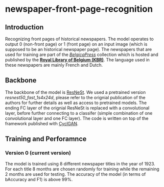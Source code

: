 # newspaper-front-page-recognition
## Introduction
Recognizing front pages of historical newspapers. The model operates to output 0 (non-front page) or 1 (front page) on an input image (which is supposed to be an historical newspaper page). The newspapers that are used for training are part of the [*BelgicaPress*](https://www.kbr.be/en/belgica-press/) collection which is hosted and published by the [**Royal Library of Belgium (KBR)**](https://www.kbr.be/en/). The language used in these newspapers are mainly French and Dutch. 
## Backbone
The backbone of the model is [ResNeSt](https://github.com/zhanghang1989/ResNeSt). We used a pretrained version *resnest50_fast_1s4x24d*, please refer to the orignial publication of the authors for further details as well as access to pretrained models. The ending FC layer of the orignial ResNeSt is replaced with a convolutional layer, before further connecting to a classifer (simple combination of one convolutional layer and one FC layer). The code is written on top of the framework published with [CyclGAN](https://github.com/junyanz/CycleGAN). 
## Training and Perforamnce
### Version 0 (current version)
The model is trained using 8 different newspaper titles in the year of 1923. For each title 8 months are chosen randomly for training while the remaining 2 months are used for testing. The accuracy of the model (in terms of bAccuracy and F1) is above 99%.

